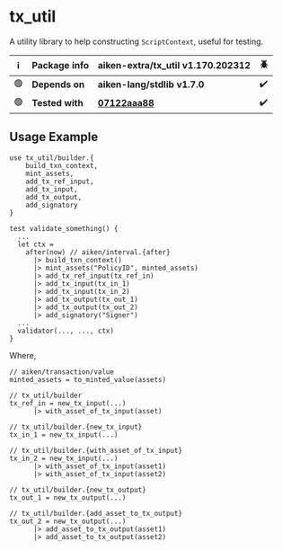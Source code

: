 # tx_util

A utility library to help constructing `ScriptContext`, useful for testing.

| ℹ️  | Package info    | aiken-extra/tx_util v1.170.202312                                                                   | 🪲  |
| --- | --------------- | --------------------------------------------------------------------------------------------------- | --- |
| 🟢  | **Depends on**  | **aiken-lang/stdlib v1.7.0**                                                                        | ✔️  |
| 🟢  | **Tested with** | **[07122aaa88](https://github.com/aiken-lang/aiken/tree/07122aaa88925c1a9d9db0bc30517e4b2b3c55af)** | ✔️  |

## Usage Example

```gleam
use tx_util/builder.{
    build_txn_context,
    mint_assets,
    add_tx_ref_input,
    add_tx_input,
    add_tx_output,
    add_signatory
}
```

```gleam
test validate_something() {
  ...
  let ctx =
    after(now) // aiken/interval.{after}
      |> build_txn_context()
      |> mint_assets("PolicyID", minted_assets)
      |> add_tx_ref_input(tx_ref_in)
      |> add_tx_input(tx_in_1)
      |> add_tx_input(tx_in_2)
      |> add_tx_output(tx_out_1)
      |> add_tx_output(tx_out_2)
      |> add_signatory("Signer")
  ...
  validator(..., ..., ctx)
}
```

Where,

```gleam
// aiken/transaction/value
minted_assets = to_minted_value(assets)

// tx_util/builder
tx_ref_in = new_tx_input(...)
      |> with_asset_of_tx_input(asset)

// tx_util/builder.{new_tx_input}
tx_in_1 = new_tx_input(...)

// tx_util/builder.{with_asset_of_tx_input}
tx_in_2 = new_tx_input(...)
      |> with_asset_of_tx_input(asset1)
      |> with_asset_of_tx_input(asset2)

// tx_util/builder.{new_tx_output}
tx_out_1 = new_tx_output(...)

// tx_util/builder.{add_asset_to_tx_output}
tx_out_2 = new_tx_output(...)
      |> add_asset_to_tx_output(asset1)
      |> add_asset_to_tx_output(asset2)
```
